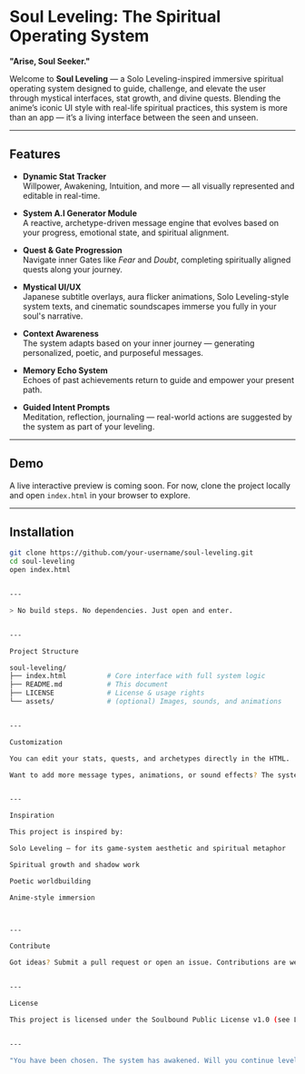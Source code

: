 # Soul Leveling: The Spiritual Operating System

**"Arise, Soul Seeker."**

Welcome to **Soul Leveling** — a Solo Leveling-inspired immersive spiritual operating system designed to guide, challenge, and elevate the user through mystical interfaces, stat growth, and divine quests. Blending the anime’s iconic UI style with real-life spiritual practices, this system is more than an app — it’s a living interface between the seen and unseen.

---

## Features

- **Dynamic Stat Tracker**  
  Willpower, Awakening, Intuition, and more — all visually represented and editable in real-time.

- **System A.I Generator Module**  
  A reactive, archetype-driven message engine that evolves based on your progress, emotional state, and spiritual alignment.

- **Quest & Gate Progression**  
  Navigate inner Gates like *Fear* and *Doubt*, completing spiritually aligned quests along your journey.

- **Mystical UI/UX**  
  Japanese subtitle overlays, aura flicker animations, Solo Leveling-style system texts, and cinematic soundscapes immerse you fully in your soul's narrative.

- **Context Awareness**  
  The system adapts based on your inner journey — generating personalized, poetic, and purposeful messages.

- **Memory Echo System**  
  Echoes of past achievements return to guide and empower your present path.

- **Guided Intent Prompts**  
  Meditation, reflection, journaling — real-world actions are suggested by the system as part of your leveling.

---

## Demo

A live interactive preview is coming soon. For now, clone the project locally and open `index.html` in your browser to explore.

---

## Installation

```bash
git clone https://github.com/your-username/soul-leveling.git
cd soul-leveling
open index.html


---

> No build steps. No dependencies. Just open and enter.


---

Project Structure

soul-leveling/
├── index.html          # Core interface with full system logic
├── README.md           # This document
├── LICENSE             # License & usage rights
└── assets/             # (optional) Images, sounds, and animations


---

Customization

You can edit your stats, quests, and archetypes directly in the HTML.

Want to add more message types, animations, or sound effects? The system is fully modular — fork it and awaken your own variation.


---

Inspiration

This project is inspired by:

Solo Leveling — for its game-system aesthetic and spiritual metaphor

Spiritual growth and shadow work

Poetic worldbuilding

Anime-style immersion



---

Contribute

Got ideas? Submit a pull request or open an issue. Contributions are welcome — especially if you can enhance the spiritual immersion or introduce new divine mechanics.


---

License

This project is licensed under the Soulbound Public License v1.0 (see LICENSE). Use it freely, but do not exploit its spirit.


---

"You have been chosen. The system has awakened. Will you continue leveling?"
